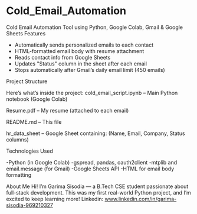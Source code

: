 # Cold_Email_Automation
Cold Email Automation Tool using Python, Google Colab, Gmail &amp; Google Sheets
Features
- Automatically sends personalized emails to each contact
- HTML-formatted email body with resume attachment
- Reads contact info from Google Sheets
- Updates "Status" column in the sheet after each email
- Stops automatically after Gmail’s daily email limit (450 emails)
  
Project Structure

Here’s what’s inside the project:
cold_email_script.ipynb – Main Python notebook (Google Colab)

Resume.pdf – My resume (attached to each email)

README.md – This file

hr_data_sheet – Google Sheet containing:
(Name, Email, Company, Status columns)

Technologies Used

-Python (in Google Colab)
-gspread, pandas, oauth2client
-mtplib and email.message (for Gmail)
-Google Sheets API
-HTML for email body formatting

About Me
Hi! I’m Garima Sisodia — a B.Tech CSE student passionate about full-stack development.
This was my first real-world Python project, and I’m excited to keep learning more!
Linkedin: www.linkedin.com/in/garima-sisodia-969210327


